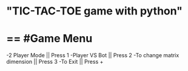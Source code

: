 "TIC-TAC-TOE  game with python" 
==

==
                              #Game Menu
==
-2 Player Mode              || Press 1
-Player VS Bot              || Press 2
-To change matrix dimension || Press 3
-To Exit                    || Press +
